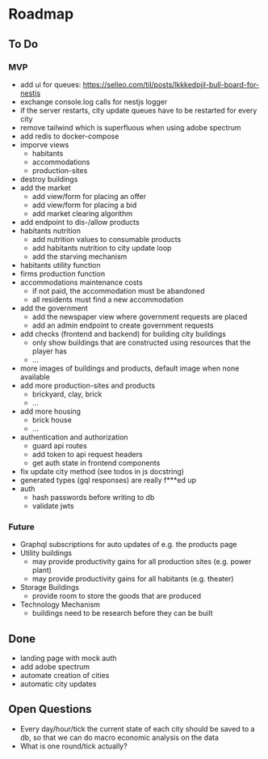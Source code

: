 # Roadmap

## To Do

### MVP

- add ui for queues: https://selleo.com/til/posts/lkkkedpjjl-bull-board-for-nestjs
- exchange console.log calls for nestjs logger
- if the server restarts, city update queues have to be restarted for every city
- remove tailwind which is superfluous when using adobe spectrum
- add redis to docker-compose
- imporve views
  - habitants
  - accommodations
  - production-sites
- destroy buildings
- add the market
  - add view/form for placing an offer
  - add view/form for placing a bid
  - add market clearing algorithm
- add endpoint to dis-/allow products
- habitants nutrition
  - add nutrition values to consumable products
  - add habitants nutrition to city update loop
  - add the starving mechanism
- habitants utility function
- firms production function
- accommodations maintenance costs
  - if not paid, the accommodation must be abandoned
  - all residents must find a new accommodation
- add the government
  - add the newspaper view where government requests are placed
  - add an admin endpoint to create government requests
- add checks (frontend and backend) for building city buildings
  - only show buildings that are constructed using resources that the player has
  - ...
- more images of buildings and products, default image when none available
- add more production-sites and products
  - brickyard, clay, brick
  - ...
- add more housing
  - brick house
  - ...
- authentication and authorization
  - guard api routes
  - add token to api request headers
  - get auth state in frontend components
- fix update city method (see todos in js docstring)
- generated types (gql responses) are really f***ed up
- auth
  - hash passwords before writing to db
  - validate jwts

### Future

- Graphql subscriptions for auto updates of e.g. the products page
- Utility buildings
  - may provide productivity gains for all production sites (e.g. power plant)
  - may provide productivity gains for all habitants (e.g. theater)
- Storage Buildings
  - provide room to store the goods that are produced
- Technology Mechanism
  - buildings need to be research before they can be built

## Done

- landing page with mock auth
- add adobe spectrum
- automate creation of cities
- automatic city updates


## Open Questions

- Every day/hour/tick the current state of each city should be saved to a db, so that we can do macro economic analysis on the data
- What is one round/tick actually?
